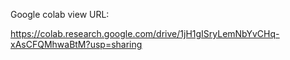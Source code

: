  Google colab view URL: 
 
 <u> https://colab.research.google.com/drive/1jH1gISryLemNbYvCHq-xAsCFQMhwaBtM?usp=sharing </u>
